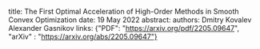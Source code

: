 title: The First Optimal Acceleration of High-Order Methods in Smooth Convex Optimization
date:  19 May 2022
abstract: 
authors:    Dmitry Kovalev
            Alexander Gasnikov
links: {"PDF": "https://arxiv.org/pdf/2205.09647", "arXiv" : "https://arxiv.org/abs/2205.09647"}